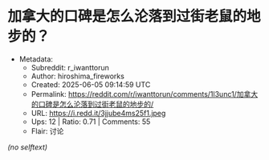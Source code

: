 # 加拿大的口碑是怎么沦落到过街老鼠的地步的？

- Metadata:
  - Subreddit: r_iwanttorun
  - Author: hiroshima_fireworks
  - Created: 2025-06-05 09:14:59 UTC
  - Permalink: https://reddit.com/r/iwanttorun/comments/1l3unc1/加拿大的口碑是怎么沦落到过街老鼠的地步的/
  - URL: https://i.redd.it/3jjube4ms25f1.jpeg
  - Ups: 12 | Ratio: 0.71 | Comments: 55
  - Flair: 讨论

_(no selftext)_
